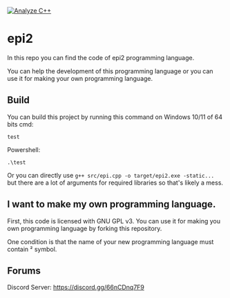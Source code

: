 [![Analyze C++](https://github.com/eLiteEs/epi2/actions/workflows/c-cpp.yml/badge.svg?branch=main)](https://github.com/eLiteEs/epi2/actions/workflows/c-cpp.yml)

# epi2
In this repo you can find the code of epi2 programming language.

You can help the development of this programming language or you can use it for making your own programming language.

## Build
You can build this project by running this command on Windows 10/11 of 64 bits cmd:

`test`

Powershell:

`.\test`

Or you can directly use `g++ src/epi.cpp -o target/epi2.exe -static...` but there are a lot of arguments for required libraries so that's likely a mess.
## I want to make my own programming language.
First, this code is licensed with GNU GPL v3.
You can use it for making you own programming language by forking this repository.

One condition is that the name of your new programming language must contain ² symbol.
## Forums
Discord Server: https://discord.gg/66nCDnq7F9
